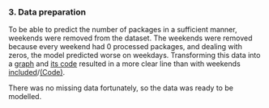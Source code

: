 ### 3. Data preparation
To be able to predict the number of packages in a sufficient manner, weekends were removed from the dataset.
The weekends were removed because every weekend had 0 processed packages, and dealing with zeros, the model predicted worse on weekdays.
Transforming this data into a [graph](https://github.com/georgeottens/AppliedDataScience/blob/main/Python-Graphs/customer_69_data.png) and [its code](https://github.com/georgeottens/AppliedDataScience/blob/main/Python_Notebooks/Data_klant_69_overzicht_zonder_weekend.ipynb) resulted in a more clear line than with weekends [included](https://github.com/georgeottens/AppliedDataScience/blob/main/Python-Graphs/customer_69_data_with_weekends.png)/[(Code)](https://github.com/georgeottens/AppliedDataScience/blob/main/Python_Notebooks/Data_klant_69_overzicht.ipynb).

There was no missing data fortunately, so the data was ready to be modelled.

